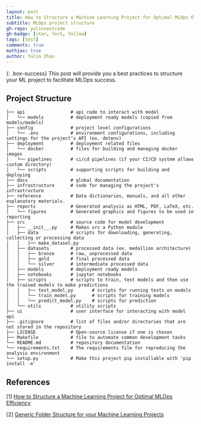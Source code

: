 ```yaml
---
layout: post
title: How to Structure a Machine Learning Project for Optimal MLOps Efficiency
subtitle: MLOps project structure
gh-repo: yulinnextcode
gh-badge: [star, fork, follow]
tags: [test]
comments: true
mathjax: true
author: Yulin Zhao
---
```


{: .box-success}
This post will provide you a best practices to structure your ML project to facilitate MLOps success.

## Project Structure

```
├── api                 # api code to interact with model
│   └── models          # deployment ready models (copied from models/models)
├── config              # project level configurations
│   └── .env            # environment configurations, including settings for the project’s API (ex. dotenv)
├── deployment          # deployment related files
│   └── docker          # files for building and managing docker images
│   └── pipelines       # ci/cd pipelines (if your CI/CD system allows custom directory)
│   └── scripts         # supporting scripts for building and deploying
├── docs                # global documentation
├── infrastructure      # code for managing the project's infrastructure
├── reference           # Data dictionaries, manuals, and all other explanatory materials. 
├── reports             # Generated analysis as HTML, PDF, LaTeX, etc.
│   └── figures         # Generated graphics and figures to be used in reporting   
├── src                 # source code for model development
│   ├── __init__.py     # Makes src a Python module            
│   ├── data            # scripts for downloading, generating, collecting or processing data
│   │   ├── make_dataset.py
│   ├── datasets        # processed data (ex. medallion architecture)
│   │   ├── bronze      # raw, unprocessed data
│   │   ├── gold        # final processed data
│   │   └── silver      # intermediate processed data
│   ├── models          # deployment ready models
│   ├── notebooks       # jupyter notebooks
│   ├── scripts         # scripts to train, test models and then use the trained models to make predictions
│   │   ├── test_model.py       # scripts for running tests on models
│   │   └── train_model.py      # scripts for training models
│   │   └── predict_model.py    # scripts for prediction
│   └── utils           # utility scripts
├── ui                  # user interface for interacting with model api
├── .gitignore          # list of files and/or directories that are not stored in the repository
├── LICENSE             # Open-source license if one is chosen
├── Makefile            # file to automate common development tasks
└── README.md           # repository documentation
└── requirements.txt    # The requirements file for reproducing the analysis environment
└── setup.py            # Make this project pip installable with 'pip install -e'
```

## References
<a id="1">[1]</a> 
[How to Structure a Machine Learning Project for Optimal MLOps Efficiency](https://medium.com/@craftworkai/how-to-structure-a-machine-learning-project-for-optimal-mlops-efficiency-0046e15ce033)

<a id="2">[2]</a> 
[Generic Folder Structure for your Machine Learning Projects](https://dev.to/luxacademy/generic-folder-structure-for-your-machine-learning-projects-4coe)

